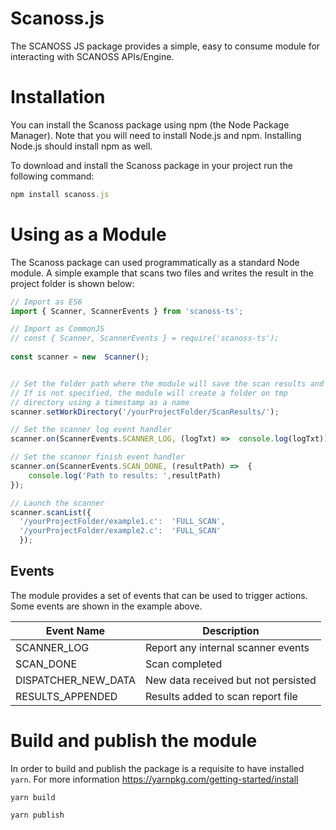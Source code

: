 # Scanoss.js

The SCANOSS JS package provides a simple, easy to consume module for interacting with SCANOSS APIs/Engine.


# Installation
You can install the Scanoss package using npm (the Node Package Manager). Note that you will need to install Node.js and npm. Installing Node.js should install npm as well.

To download and install the Scanoss package in your project run the following command:

```js 
npm install scanoss.js
```


# Using as a Module
The Scanoss package can used programmatically as a standard Node module. 
A simple example that scans two files and writes the result in the project folder is shown below:


```typescript
// Import as ES6
import { Scanner, ScannerEvents } from 'scanoss-ts';

// Import as CommonJS
// const { Scanner, ScannerEvents } = require('scanoss-ts');
  
const scanner = new  Scanner();


// Set the folder path where the module will save the scan results and fingerprints
// If is not specified, the module will create a folder on tmp 
// directory using a timestamp as a name
scanner.setWorkDirectory('/yourProjectFolder/ScanResults/');

// Set the scanner log event handler
scanner.on(ScannerEvents.SCANNER_LOG, (logTxt) =>  console.log(logTxt));

// Set the scanner finish event handler
scanner.on(ScannerEvents.SCAN_DONE, (resultPath) =>  {
	console.log('Path to results: ',resultPath)
});

// Launch the scanner
scanner.scanList({
  '/yourProjectFolder/example1.c':  'FULL_SCAN',
  '/yourProjectFolder/example2.c':  'FULL_SCAN'
  });
```


## Events
The module provides a set of events that can be used to trigger actions. 
Some events are shown in the example above.


| Event Name             | Description                          |
| -----------            | -----------                          |
| SCANNER_LOG            | Report any internal scanner events   |
| SCAN_DONE              | Scan completed                       |
| DISPATCHER_NEW_DATA    | New data received but not persisted  |
| RESULTS_APPENDED       | Results added to scan report file    |

# Build and publish the module 
In order to build and publish the package is a requisite to have installed `yarn`. For more information https://yarnpkg.com/getting-started/install

```
yarn build
```

```
yarn publish
```
